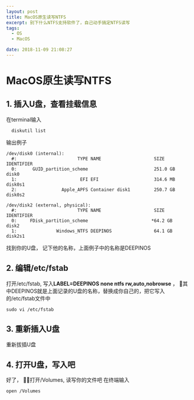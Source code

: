 ```yaml
---
layout: post
title: MacOS原生读写NTFS
excerpt: 别下什么NTFS支持软件了，自己动手搞定NTFS读写
tags:
  - OS
  - MacOS

date: 2018-11-09 21:08:27
---
```


# MacOS原生读写NTFS

## 1. 插入U盘，查看挂载信息
  
  在terminal输入

  ```shell
    diskutil list
  ```

  输出例子

  ```shell
  /dev/disk0 (internal):
    #:                       TYPE NAME                    SIZE       IDENTIFIER
    0:      GUID_partition_scheme                         251.0 GB   disk0
    1:                        EFI EFI                     314.6 MB   disk0s1
    2:                 Apple_APFS Container disk1         250.7 GB   disk0s2

  /dev/disk2 (external, physical):
    #:                       TYPE NAME                    SIZE       IDENTIFIER
    0:     FDisk_partition_scheme                        *64.2 GB    disk2
    1:               Windows_NTFS DEEPINOS                64.1 GB    disk2s1

  ```

  找到你的U盘， 记下他的名称，上面例子中的名称是DEEPINOS

## 2. 编辑/etc/fstab
  
  打开/etc/fstab, 写入**LABEL=DEEPINOS none ntfs rw,auto,nobrowse** ， 其中DEEPINOS就是上面记录的U盘的名称，替换成你自己的，把它写入的/etc/fstab文件中

  ```shell
  sudo vi /etc/fstab
  ```

## 3. 重新插入U盘

  重新拔插U盘

## 4. 打开U盘，写入吧

  好了， 打开/Volumes, 读写你的文件吧
  在终端输入

  ```shell
  open /Volumes
  ```